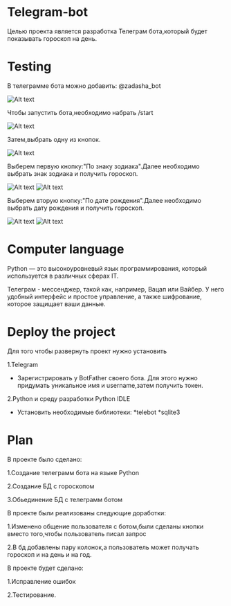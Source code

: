 # Telegram-bot
Целью проекта является разработка Телеграм бота,который будет показывать гороскоп на день.

# Testing
В телеграмме бота можно добавить: @zadasha_bot

![Alt text](https://github.com/baravinka/Telebot/blob/main/documentation/image.PNG)

Чтобы запустить бота,необходимо набрать /start

![Alt text](https://github.com/baravinka/Telebot/blob/main/documentation/image2.PNG)

Затем,выбрать одну из кнопок.

![Alt text](https://github.com/baravinka/Telebot/blob/main/documentation/image2.PNG)

Выберем первую кнопку:"По знаку зодиака".Далее необходимо выбрать знак зодиака и получить гороскоп.

![Alt text](https://github.com/baravinka/Telebot/blob/main/documentation/image3.PNG)
![Alt text](https://github.com/baravinka/Telebot/blob/main/documentation/image4.PNG)

Выберем вторую кнопку:"По дате рождения".Далее необходимо выбрать дату рождения и получить гороскоп.

![Alt text](https://github.com/baravinka/Telebot/blob/main/documentation/image5.PNG)
![Alt text](https://github.com/baravinka/Telebot/blob/main/documentation/image6.PNG)

# Computer language

Python — это высокоуровневый язык программирования, который используется в различных сферах IT.

Телеграм - мессенджер, такой как, например, Вацап или Вайбер.
У него удобный интерфейс и простое управление, а также шифрование, которое защищает ваши данные.

# Deploy the project
Для того чтобы развернуть проект нужно установить

1.Telegram

- Зарегистрировать у BotFather своего бота. Для этого нужно придумать уникальное имя и username,затем получить токен.

2.Python и среду разработки Python IDLE

- Установить необходимые библиотеки:
*telebot 
*sqlite3
                               
                                     
                                     
# Plan

В проекте было сделано:

1.Создание телеграмм бота на языке Python

2.Создание БД с гороскопом

3.Обьединение БД с телеграмм ботом

В проекте были реализованы следующие доработки:

1.Изменено общение пользователя с ботом,были сделаны кнопки вместо того,чтобы пользователь писал запрос

2.В бд добавлены пару колонок,а пользователь может получать гороскоп и на день и на год.


В проекте будет сделано:

1.Исправление ошибок

2.Тестирование.



